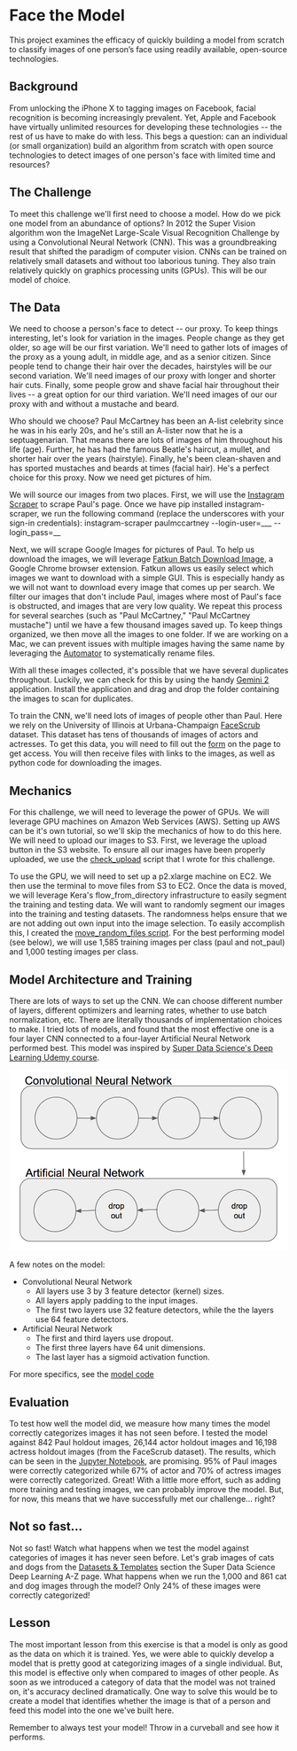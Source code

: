 # Face the Model
This project examines the efficacy of quickly building a model from scratch to classify images of one person’s face using readily available, open-source technologies.

## Background
From unlocking the iPhone X to tagging images on Facebook, facial recognition is becoming increasingly prevalent. Yet, Apple and Facebook have virtually unlimited resources for developing these technologies --  the rest of us have to make do with less. This begs a question: can an individual (or small organization) build an algorithm from scratch with open source technologies to detect images of one person's face with limited time and resources?

## The Challenge
To meet this challenge we'll first need to choose a model. How do we pick one model from an abundance of options? In 2012 the Super Vision algorithm won the ImageNet Large-Scale Visual Recognition Challenge by using a Convolutional Neural Network (CNN). This was a groundbreaking result that shifted the paradigm of computer vision. CNNs can be trained on relatively small datasets and without too laborious tuning. They also train relatively quickly on graphics processing units (GPUs). This will be our model of choice.

## The Data
We need to choose a person's face to detect -- our proxy. To keep things interesting, let's look for variation in the images. People change as they get older, so age will be our first variation. We'll need to gather lots of images of the proxy as a young adult, in middle age, and as a senior citizen. Since people tend to change their hair over the decades, hairstyles will be our second variation. We'll need images of our proxy with longer and shorter hair cuts. Finally, some people grow and shave facial hair throughout their lives -- a great option for our third variation. We'll need images of our our proxy with and without a mustache and beard.

Who should we choose? Paul McCartney has been an A-list celebrity since he was in his early 20s, and he's still an A-lister now that he is a septuagenarian. That means there are lots of images of him throughout his life (age). Further, he has had the famous Beatle's haircut, a mullet, and shorter hair over the years (hairstyle). Finally, he's been clean-shaven and has sported mustaches and beards at times (facial hair). He's a perfect choice for this proxy. Now we need get pictures of him.

We will source our images from two places. First, we will use the [Instagram Scraper](https://github.com/rarcega/instagram-scraper) to scrape Paul's page. Once we have pip installed instagram-scraper, we run the following command (replace the underscores with your sign-in credentials): instagram-scraper paulmccartney --login-user=___ --login_pass=__

Next, we will scrape Google Images for pictures of Paul. To help us download the images, we will leverage [Fatkun Batch Download Image](https://chrome.google.com/webstore/detail/fatkun-batch-download-ima/nnjjahlikiabnchcpehcpkdeckfgnohf?hl=en), a Google Chrome browser extension. Fatkun allows us easily select which images we want to download with a simple GUI. This is especially handy as we will not want to download every image that comes up per search. We filter our images that don't include Paul, images where most of Paul's face is obstructed, and images that are very low quality. We repeat this process for several searches (such as "Paul McCartney," "Paul McCartney mustache") until we have a few thousand images saved up. To keep things organized, we then move all the images to one folder. If we are working on a Mac, we can prevent issues with multiple images having the same name by leveraging the [Automator](https://www.wikihow.com/Batch-Rename-Files-in-Mac-OS-X-Using-Automator) to systematically rename files.

With all these images collected, it's possible that we have several duplicates throughout. Luckily, we can check for this by using the handy [Gemini 2](https://macpaw.com/gemini) application. Install the application and drag and drop the folder containing the images to scan for duplicates.

To train the CNN, we'll need lots of images of people other than Paul. Here we rely on the University of Illinois at Urbana-Champaign [FaceScrub](http://vintage.winklerbros.net/facescrub.html) dataset. This dataset has tens of thousands of images of actors and actresses. To get this data, you will need to fill out the [form](http://form.jotform.me/form/43268445913460) on the page to get access. You will then receive files with links to the images, as well as python code for downloading the images.

## Mechanics
For this challenge, we will need to leverage the power of GPUs. We will leverage GPU machines on Amazon Web Services (AWS). Setting up AWS can be it's own tutorial, so we'll skip the mechanics of how to do this here. We will need to upload our images to S3. First, we leverage the upload button in the S3 website. To ensure all our images have been properly uploaded, we use the [check_upload](https://github.com/srego/face_the_model/blob/master/Tools/S3/check_upload.py) script that I wrote for this challenge.

To use the GPU, we will need to set up a p2.xlarge machine on EC2. We then use the terminal to move files from S3 to EC2. Once the data is moved, we will leverage Kera's flow_from_directory infrastructure to easily segment the training and testing data. We will want to randomly segment our images into the training and testing datasets. The randomness helps ensure that we are not adding out own input into the image selection. To easily accomplish this, I created the [move_random_files script](https://github.com/srego/face_the_model/blob/master/Tools/EC2/move_random_files.py). For the best performing model (see below), we will use 1,585 training images per class (paul and not_paul) and 1,000 testing images per class.

## Model Architecture and Training
There are lots of ways to set up the CNN. We can choose different number of layers, different optimizers and learning rates, whether to use batch normalization, etc. There are literally thousands of implementation choices to make. I tried lots of models, and found that the most effective one is a four layer CNN connected to a four-layer Artificial Neural Network performed best. This model was inspired by [Super Data Science's
Deep Learning Udemy course](https://www.udemy.com/deeplearning/).

![Model](https://github.com/srego/face_the_model/blob/master/Model/model_image.png)

A few notes on the model:
* Convolutional Neural Network
  * All layers use 3 by 3 feature detector (kernel) sizes.
  * All layers apply padding to the input images.
  * The first two layers use 32 feature detectors, while the the layers use 64 feature detectors.
* Artificial Neural Network
  * The first and third layers use dropout.
  * The first three layers have 64 unit dimensions.
  * The last layer has a sigmoid activation function.

For more specifics, see the [model code](https://github.com/srego/face_the_model/blob/master/Model/best_model.py)

## Evaluation
To test how well the model did, we measure how many times the model correctly categorizes images it has not seen before. I tested the model against 842 Paul holdout images, 26,144 actor holdout images and 16,198 actress holdout images (from the FaceScrub dataset). The results, which can be seen in the [Jupyter Notebook](https://github.com/srego/face_the_model/blob/master/Model/best_model_test.ipynb), are promising. 95% of Paul images were correctly categorized while 67% of actor and 70% of actress images were correctly categorized. Great! With a little more effort, such as adding more training and testing images, we can probably improve the model. But, for now, this means that we have successfully met our challenge... right?

## Not so fast...
Not so fast! Watch what happens when we test the model against categories of images it has never seen before. Let's grab images of cats and dogs from the [Datasets & Templates](https://www.superdatascience.com/deep-learning/) section the Super Data Science Deep Learning A-Z page. What happens when we run the 1,000 and 861 cat and dog images through the model? Only 24% of these images were correctly categorized!

## Lesson
The most important lesson from this exercise is that a model is only as good as the data on which it is trained. Yes, we were able to quickly develop a model that  is pretty good at categorizing images of a single individual. But, this model is effective only when compared to images of other people. As soon as we introduced a category of data that the model was not trained on, it's accuracy declined dramatically. One way to solve this would be to create a model that identifies whether the image is that of a person and feed this model into the one we've built here.

Remember to always test your model! Throw in a curveball and see how it performs.
